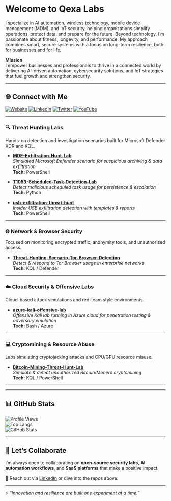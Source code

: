 #  Welcome to Qexa Labs  

I specialize in AI automation, wireless technology, mobile device management (MDM), and IoT security, helping organizations simplify operations, protect data, and prepare for the future. Beyond technology, I’m passionate about fitness, longevity, and performance. My approach combines smart, secure systems with a focus on long-term resilience, both for businesses and for life.

 **Mission**  
I empower businesses and professionals to thrive in a connected world by delivering AI-driven automation, cybersecurity solutions, and IoT strategies that fuel growth and strengthen security.  

---

## 🌐 Connect with Me  

[![Website](https://img.shields.io/badge/Website-qexa.com-blue?logo=google-chrome)](https://qexa.com) 
[![LinkedIn](https://img.shields.io/badge/LinkedIn-Alexander%20S.%20Curtis-blue?logo=linkedin)](https://www.linkedin.com/in/alexanderscurtis) 
[![Twitter](https://img.shields.io/badge/Twitter-@alexandercurtis-blue?logo=twitter)](https://x.com/alexandercurtis) 
[![YouTube](https://img.shields.io/badge/YouTube-@alexanderscurtis-red?logo=youtube)](https://www.youtube.com/@alexanderscurtis)

---

### 🔍 Threat Hunting Labs  
Hands-on detection and investigation scenarios built for Microsoft Defender XDR and KQL.  

- [**MDE-Exfiltration-Hunt-Lab**](https://github.com/qexa/MDE-Exfiltration-Hunt-Lab)  
  *Simulated Microsoft Defender scenario for suspicious archiving & data exfiltration*  
  **Tech:** PowerShell  

- [**T1053-Scheduled-Task-Detection-Lab**](https://github.com/qexa/T1053-Scheduled-Task-Detection-Lab)  
  *Detect malicious scheduled task usage for persistence & escalation*  
  **Tech:** Python  

- [**usb-exfiltration-threat-hunt**](https://github.com/qexa/usb-exfiltration-threat-hunt)  
  *Insider USB exfiltration detection with templates & reports*  
  **Tech:** PowerShell  

---

### 🌐 Network & Browser Security  
Focused on monitoring encrypted traffic, anonymity tools, and unauthorized access.  

- [**Threat-Hunting-Scenario-Tor-Browser-Detection**](https://github.com/qexa/Threat-Hunting-Scenario-Tor-Browser-Detection)  
  *Detect & respond to Tor Browser usage in enterprise networks*  
  **Tech:** KQL / Defender  

---

### ☁️ Cloud Security & Offensive Labs  
Cloud-based attack simulations and red-team style environments.  

- [**azure-kali-offensive-lab**](https://github.com/qexa/azure-kali-offensive-lab)  
  *Offensive Kali lab running in Azure cloud for penetration testing & adversary emulation*  
  **Tech:** Bash / Azure  

---

### 💻 Cryptomining & Resource Abuse  
Labs simulating cryptojacking attacks and CPU/GPU resource misuse.  

- [**Bitcoin-Mining-Threat-Hunt-Lab**](https://github.com/qexa/Bitcoin-Mining-Threat-Hunt-Lab)  
  *Simulate & detect unauthorized Bitcoin/Monero cryptomining*  
  **Tech:** KQL / PowerShell  

---

---

## 📊 GitHub Stats  

![Profile Views](https://komarev.com/ghpvc/?username=qexa&color=blue)  
![Top Langs](https://github-readme-stats.vercel.app/api/top-langs/?username=qexa&layout=compact&theme=tokyonight)  
![GitHub Stats](https://github-readme-stats.vercel.app/api?username=qexa&show_icons=true&theme=tokyonight)  

---

## 🤝 Let’s Collaborate  

I’m always open to collaborating on **open-source security labs**, **AI automation workflows**, and **SaaS platforms** that make a positive impact.  

📩 Reach out via [LinkedIn](https://www.linkedin.com/in/alexanderscurtis) or dive into the repos above.  

---

⚡ *“Innovation and resilience are built one experiment at a time.”*  
